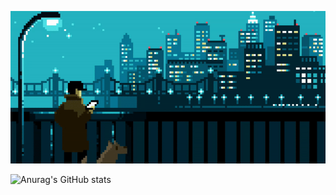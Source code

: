 <p align="center">
  <img src="https://github.com/MikeXado/MikeXado/blob/main/ASSETS/ezgif.com-gif-maker.gif" alt="Hi, I'm Mihai 👋 I'm a 🚀 Front-End Developer 🚀">
</p>


![Anurag's GitHub stats](https://github-readme-stats.vercel.app/api?username=mikexado&show_icons=true&theme=radical)

